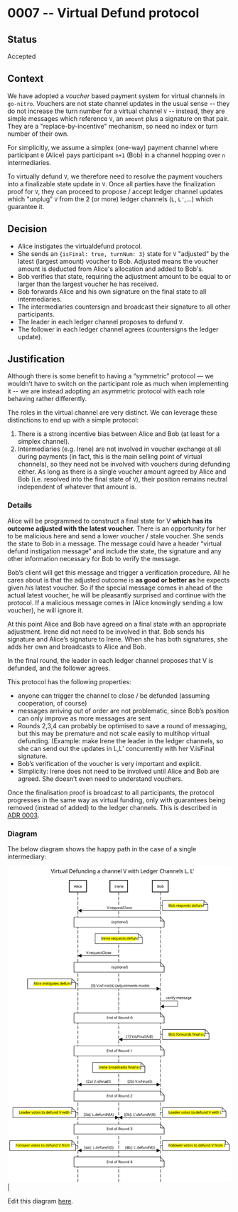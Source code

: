 # 0007 -- Virtual Defund protocol

## Status

Accepted

## Context

We have adopted a _voucher_ based payment system for virtual channels in `go-nitro`. Vouchers are not state channel updates in the usual sense -- they do not increase the turn number for a virtual channel `V` -- instead, they are simple messages which reference `V`, an `amount` plus a signature on that pair. They are a "replace-by-incentive" mechanism, so need no index or turn number of their own.

For simplicitly, we assume a simplex (one-way) payment channel where participant `0` (Alice) pays participant `n+1` (Bob) in a channel hopping over `n` intermediaries.

To virtually defund `V`, we therefore need to resolve the payment vouchers into a finalizable state update in `V`. Once all parties have the finalization proof for `V`, they can proceed to propose / accept ledger channel updates which "unplug" `V` from the 2 (or more) ledger channels (`L`, `L'`,...) which guarantee it.

## Decision

- Alice instigates the virtualdefund protocol.
- She sends an `{isFinal: true, turnNum: 3}` state for `V` "adjusted" by the latest (largest amount) voucher to Bob. Adjusted means the voucher amount is deducted from Alice's allocation and added to Bob's.
- Bob verifies that state, requiring the adjustment amount to be equal to or larger than the largest voucher he has received.
- Bob forwards Alice and his own signature on the final state to all intermediaries.
- The intermediaries countersign and broadcast their signature to all other participants.
- The leader in each ledger channel proposes to defund `V`.
- The follower in each ledger channel agrees (countersigns the ledger update).

## Justification

Although there is some benefit to having a “symmetric” protocol — we wouldn’t have to switch on the participant role as much when implementing it -- we are instead adopting an asymmetric protocol with each role behaving rather differently.

The roles in the virtual channel are very distinct. We can leverage these distinctions to end up with a simple protocol:

1. There is a strong incentive bias between Alice and Bob (at least for a simplex channel).
2. Intermediaries (e.g. Irene) are not involved in voucher exchange at all during payments (in fact, this is the main selling point of virtual channels), so they need not be involved with vouchers during defunding either. As long as there is a single voucher amount agreed by Alice and Bob (i.e. resolved into the final state of `V`), their position remains neutral independent of whatever that amount is.

### Details

Alice will be programmed to construct a final state for V **which has its outcome adjusted with the latest voucher.** There is an opportunity for her to be malicious here and send a lower voucher / stale voucher. She sends the state to Bob in a message. The message could have a header “virtual defund instigation message” and include the state, the signature and any other information necessary for Bob to verify the message.

Bob’s client will get this message and trigger a verification procedure. All he cares about is that the adjusted outcome is **as good or better as** he expects given _his_ latest voucher. So if the special message comes in ahead of the actual latest voucher, he will be pleasantly surprised and continue with the protocol. If a malicious message comes in (Alice knowingly sending a low voucher), he will ignore it.

At this point Alice and Bob have agreed on a final state with an appropriate adjustment. Irene did not need to be involved in that. Bob sends his signature and Alice’s signature to Irene. When she has both signatures, she adds her own and broadcasts to Alice and Bob.

In the final round, the leader in each ledger channel proposes that V is defunded, and the follower agrees.

This protocol has the following properties:

- anyone can trigger the channel to close / be defunded (assuming cooperation, of course)
- messages arriving out of order are not problematic, since Bob’s position can only improve as more messages are sent
- Rounds 2,3,4 can probably be optimised to save a round of messaging, but this may be premature and not scale easily to multihop virtual defunding. (Example: make Irene the leader in the ledger channels, so she can send out the updates in L,L’ concurrently with her V.isFinal signature.
- Bob’s verification of the voucher is very important and explicit.
- Simplicity: Irene does not need to be involved until Alice and Bob are agreed. She doesn’t even need to understand vouchers.

Once the finalisation proof is broadcast to all participants, the protocol progresses in the same way as virtual funding, only with guarantees being removed (instead of added) to the ledger channels. This is described in [ADR 0003](./0003-consensus-ledger-channels.md).

### Diagram

The below diagram shows the happy path in the case of a single intermediary:

![Virtual Defunding Sequence Diagram](./virtual-defunding.svg)|

Edit this diagram [here](https://sequencediagram.org/index.html#initialData=C4S2BsFMAIDUQE7AK4ENzQCKQGbIHYAmI+A5tKtAMYAWq++kGs0A7mDdADKSGmQJoAYToMmAZ24AabgHIAUPIAOqJCCogV+YNABEAQXDrIuipP3LVoDVp26AkgkiNTqSfctqb9OwCEA9gBGrpK+iioI6FDg8vj+wDAIIKQ0Ov440L7QAFzQADyBqFQA1qQI-gSE2QDEAJ5M4P6sAHwBgdBOAI7IkOLAkoS4lfK+ALTN+rmwAHRdPX1CjeKQnlFM0Ok4sfEw-gBuAtD6Ur65ABT+SqD++OgAlIpxCRsHgvY5+YUlZRVENfXgRotRzORKQbq9frQQZ4IirQFMeT2caTOCzcHzYCLfzLeHRDY4LZPXavI4nc6Xa63cAPPGI4nQKA4NIZfQfApFUrlSr-BpNCZGKgwEh9ZKoBIDIZw-TjU7QADaAAYALpokDiABiJHQZ30d2gZ1QhAAVsg+gBbZxQ81GyAPCJrDCbEay3KvEA4WrQS3icSofjbZ77Q7HOUAUSIBOgACVfoRoIrwqpHYHEslUlGsrkOd9uX86nyWm1oDh-AhWKpCJIcNqMOJki7mvZcvKAIyqmbqrXU3Une3JhFOwmpl4h8nQCPx9IxuPQVuKEfBt7sr5cuO8wH8kGMaCBcpGqhuKE16nQeukOkxZETFsAJlQHemXdrZ3sD2vcvlt8Cj+fPbfl4EkSOyjoIoa5JOUaxpU0C3gugEjkyLJHCunI-DyBabi0PC2oIew7JIwD+NCUrxiw7DAJwXDyDKTYtgAzA+uRcNMMKVLAuoPGMdEKvRP7MbIrGkRxvgPAySQpMhWafGheZVJhQLNDhgx4QR0BESRsJkWwHByIBzqLqS4ETpG07QZG9FJpEg6IbgyFstmq7ofmAKKRq-hYYc+ESupxFsZGLA4OU5rcEiKItgALEx3BCVpHEAeJ6ZSahubrgp-LuZ5qk+Rp-naUF-ghVwCgfpF-FyLF7Gvv21n4s6DJLmS4amRk5nxhFQA).

